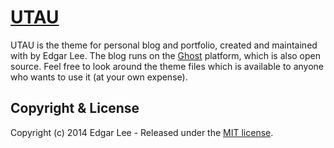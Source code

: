 # [UTAU](https://github.com/hinshun/utau)

UTAU is the theme for personal blog and portfolio, created and maintained with by Edgar Lee. The blog runs on the [Ghost](https://github.com/TryGhost/Ghost) platform, which is also open source. Feel free to look around the theme files which is available to anyone who wants to use it (at your own expense).

## Copyright & License

Copyright (c) 2014 Edgar Lee - Released under the [MIT license](LICENSE).
